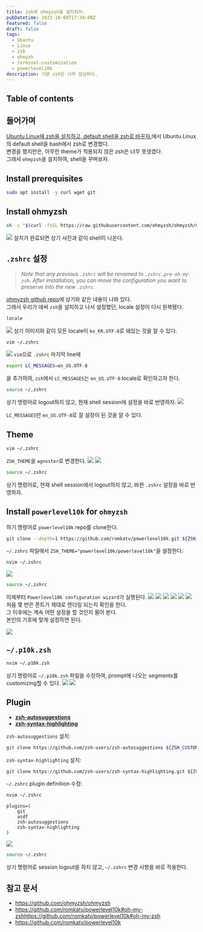 ```yaml
---
title: zsh에 ohmyzsh을 설치하자.
pubDatetime: 2023-10-08T17:34:00Z
featured: false
draft: false
tags:
  - Ubuntu
  - Linux
  - zsh
  - ohmyzh
  - terminal-customization
  - powerlevel10k
description: 기본 zsh은 너무 앙상하다.
---
```


## Table of contents

## 들어가며

[Ubuntu Linux에 zsh을 설치하고, default shell을 zsh로 바꾸자.](install-zsh-on-ubuntu-linux.md)에서 Ubuntu Linux의 default shell을 bash에서 zsh로 변경했다.  
변경을 했지만은, 아무런 theme가 적용되지 않은 zsh은 너무 못생겼다.  
그래서 `ohmyzsh`을 설치하여, shell을 꾸며보자.

## Install prerequisites

```zsh
sudo apt install -y curl wget git
```

## Install ohmyzsh

```zsh
sh -c "$(curl -fsSL https://raw.githubusercontent.com/ohmyzsh/ohmyzsh/master/tools/install.sh)"
```

![](/src/assets/image/install-ohmyzsh-on-zsh-1696755087617.jpeg)
설치가 완료되면 상기 사진과 같이 shell이 나온다.

## `.zshrc` 설정

> _Note that any previous `.zshrc` will be renamed to `.zshrc.pre-oh-my-zsh`.
> After installation, you can move the configuration you want to preserve into the new `.zshrc`._

[ohmyzsh github repo](https://github.com/ohmyzsh/ohmyzsh)에 상기와 같은 내용이 나와 있다.  
그래서 우리가 애써 `zsh`을 설치하고 나서 설정했던, locale 설정이 다시 원복됐다.

```zsh
locale
```

![](/src/assets/image/install-ohmyzsh-on-zsh-1696755283145.jpeg)
상기 이미지와 같이 모든 locale이 `ko_KR.UTF-8`로 돼있는 것을 알 수 있다.

```zsh
vim ~/.zshrc
```

![](/src/assets/image/install-ohmyzsh-on-zsh-1696755380622.jpeg)
`vim`으로 `.zshrc` 마지막 line에

```zsh
export LC_MESSAGES=en_US.UTF-8
```

을 추가하여, `zsh`에서 `LC_MESSAGES`는 `en_US.UTF-8` locale로 확인하고자 한다.

```zsh
source ~/.zshrc
```

상기 명령어로 logout하지 않고, 현재 shell session에 설정을 바로 반영하자.
![](/src/assets/image/install-ohmyzsh-on-zsh-1696755481464.jpeg)

`LC_MESSAGES`만 `en_US.UTF-8`로 잘 설정이 된 것을 알 수 있다.

## Theme

```zsh
vim ~/.zshrc
```

`ZSH_THEME`을 `agnoster`로 변경한다.
![](/src/assets/image/install-ohmyzsh-on-zsh-1696755659805.jpeg)
![](/src/assets/image/install-ohmyzsh-on-zsh-1696755690229.jpeg)

```zsh
source ~/.zshrc
```

상기 명령어로, 현재 shell session에서 logout하지 않고, 바뀐 `.zshrc` 설정을 바로 반영하자.

## Install `powerlevel10k` for `ohmyzsh`

하기 명령어로 `powerlevel10k` repo를 clone한다.

```zsh
git clone --depth=1 https://github.com/romkatv/powerlevel10k.git ${ZSH_CUSTOM:-$HOME/.oh-my-zsh/custom}/themes/powerlevel10k
```

`~/.zshrc` 파일에서 `ZSH_THEME="powerlevel10k/powerlevel10k"`을 설정한다.

```zsh
nvim ~/.zshrc
```

![](/src/assets/image/install-ohmyzsh-on-zsh-1696763490631.jpeg)

```zsh
source ~/.zshrc
```

이제부터 `Powerlevel10k configuration wizard`가 실행된다.
![](/src/assets/image/install-ohmyzsh-on-zsh-1696763564811.jpeg)
![](/src/assets/image/install-ohmyzsh-on-zsh-1696763580252.jpeg)
![](/src/assets/image/install-ohmyzsh-on-zsh-1696763654657.jpeg)
![](/src/assets/image/install-ohmyzsh-on-zsh-1696763671554.jpeg)
![](/src/assets/image/install-ohmyzsh-on-zsh-1696763691713.jpeg)
![](/src/assets/image/install-ohmyzsh-on-zsh-1696763718715.jpeg)
처음 몇 번은 폰트가 제대로 렌더링 되는지 확인을 한다.  
그 이후에는 계속 어떤 설정을 할 것인지 물어 본다.  
본인의 기호에 맞게 설정하면 된다.

![](/src/assets/image/install-ohmyzsh-on-zsh-1696764202962.jpeg)

## `~/.p10k.zsh`

```zsh
nvim ~/.p10k.zsh
```

상기 명령어로 `~/.p10k.zsh` 파일을 수정하여, prompt에 나오는 segments를 customizing할 수 있다.
![](/src/assets/image/install-ohmyzsh-on-zsh-1696772955102.jpeg)
![](/src/assets/image/install-ohmyzsh-on-zsh-1696773064121.jpeg)

## Plugin

- **[zsh-autosuggestions](https://github.com/zsh-users/zsh-autosuggestions)**
- **[zsh-syntax-highlighting](https://github.com/zsh-users/zsh-syntax-highlighting)**

`zsh-autosuggestions` 설치:

```zsh
git clone https://github.com/zsh-users/zsh-autosuggestions ${ZSH_CUSTOM:-~/.oh-my-zsh/custom}/plugins/zsh-autosuggestions
```

`zsh-syntax-highlighting` 설치:

```zsh
git clone https://github.com/zsh-users/zsh-syntax-highlighting.git ${ZSH_CUSTOM:-~/.oh-my-zsh/custom}/plugins/zsh-syntax-highlighting
```

`~/.zshrc` plugin definition 수정:

```zsh
nvim ~/.zshrc
```

```
plugins=(
	git
	asdf
	zsh-autosuggestions
	zsh-syntax-highlighting
)
```

![](/src/assets/image/install-ohmyzsh-on-zsh-1696775854824.jpeg)

```zsh
source ~/.zshrc
```

상기 명령어로 session logout을 하지 않고, `~/.zshrc` 변경 사항을 바로 적용한다.

## 참고 문서

- <https://github.com/ohmyzsh/ohmyzsh>
- <https://github.com/romkatv/powerlevel10k#oh-my-zshhttps://github.com/romkatv/powerlevel10k#oh-my-zsh>
- <https://github.com/romkatv/powerlevel10k>

